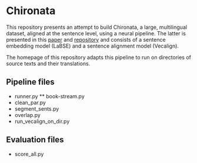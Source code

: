 # Chironata
This repository presents an attempt to build Chironata, a large, multilingual dataset, aligned at the sentence level, using a neural pipeline. The latter is presented in this [paper](https://ceur-ws.org/Vol-3558/paper6193.pdf) and [repository](https://github.com/caro28/chiron) and consists of a sentence embedding model (LaBSE) and a sentence alignment model (Vecalign).

The homepage of this repository adapts this pipeline to run on directories of source texts and their translations.

## Pipeline files
* runner.py
** book-stream.py
* clean_par.py
* segment_sents.py
* overlap.py
* run_vecalign_on_dir.py

## Evaluation files
* score_all.py

## 
